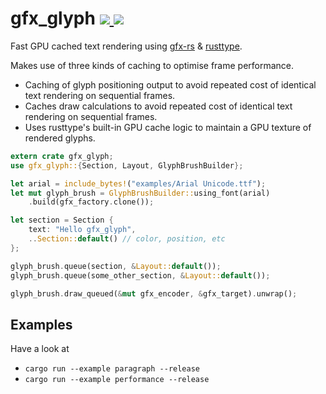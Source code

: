 gfx_glyph
<a href="https://crates.io/crates/gfx_glyph">
  <img src="http://img.shields.io/crates/v/gfx_glyph.svg">
</a>
<a href="https://docs.rs/gfx_glyph">
  <img src="https://docs.rs/gfx_glyph/badge.svg">
</a>
================

Fast GPU cached text rendering using [gfx-rs](https://github.com/gfx-rs/gfx) & [rusttype](https://github.com/dylanede/rusttype).

Makes use of three kinds of caching to optimise frame performance.

* Caching of glyph positioning output to avoid repeated cost of identical text
rendering on sequential frames.
* Caches draw calculations to avoid repeated cost of identical text rendering on
sequential frames.
* Uses rusttype's built-in GPU cache logic to maintain a GPU texture of rendered glyphs.

```rust
extern crate gfx_glyph;
use gfx_glyph::{Section, Layout, GlyphBrushBuilder};

let arial = include_bytes!("examples/Arial Unicode.ttf");
let mut glyph_brush = GlyphBrushBuilder::using_font(arial)
    .build(gfx_factory.clone());

let section = Section {
    text: "Hello gfx_glyph",
    ..Section::default() // color, position, etc
};

glyph_brush.queue(section, &Layout::default());
glyph_brush.queue(some_other_section, &Layout::default());

glyph_brush.draw_queued(&mut gfx_encoder, &gfx_target).unwrap();
```

## Examples
Have a look at
* `cargo run --example paragraph --release`
* `cargo run --example performance --release`
